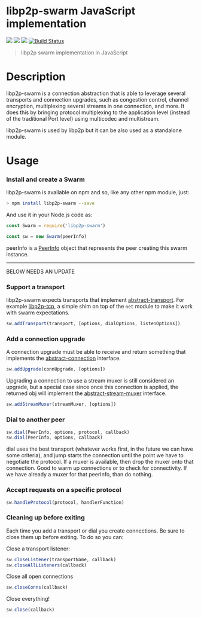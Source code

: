 libp2p-swarm JavaScript implementation
======================================

[![](https://img.shields.io/badge/made%20by-Protocol%20Labs-blue.svg?style=flat-square)](http://ipn.io) [![](https://img.shields.io/badge/project-IPFS-blue.svg?style=flat-square)](http://ipfs.io/) [![](https://img.shields.io/badge/freenode-%23ipfs-blue.svg?style=flat-square)](http://webchat.freenode.net/?channels=%23ipfs) [![Build Status](https://img.shields.io/travis/diasdavid/js-ipfs-swarm/master.svg?style=flat-square)](https://travis-ci.org/diasdavid/js-ipfs-swarm)

> libp2p swarm implementation in JavaScript

# Description

libp2p-swarm is a connection abstraction that is able to leverage several transports and connection upgrades, such as congestion control, channel encryption, multiplexing several streams in one connection, and more. It does this by bringing protocol multiplexing to the application level (instead of the traditional Port level) using multicodec and multistream.

libp2p-swarm is used by libp2p but it can be also used as a standalone module.

# Usage

### Install and create a Swarm

libp2p-swarm is available on npm and so, like any other npm module, just:

```bash
> npm install libp2p-swarm --save
```

And use it in your Node.js code as:

```JavaScript
const Swarm = require('libp2p-swarm')

const sw = new Swarm(peerInfo)
```

peerInfo is a [PeerInfo](https://github.com/diasdavid/js-peer-info) object that represents the peer creating this swarm instance.


---------- 
BELOW NEEDS AN UPDATE


### Support a transport

libp2p-swarm expects transports that implement [abstract-transport](https://github.com/diasdavid/abstract-transport). For example [libp2p-tcp](https://github.com/diasdavid/js-libp2p-tcp), a simple shim on top of the `net` module to make it work with swarm expectations.

```JavaScript
sw.addTransport(transport, [options, dialOptions, listenOptions])
```

### Add a connection upgrade

A connection upgrade must be able to receive and return something that implements the [abstract-connection](https://github.com/diasdavid/abstract-connection) interface.

```JavaScript
sw.addUpgrade(connUpgrade, [options])
```

Upgrading a connection to use a stream muxer is still considered an upgrade, but a special case since once this connection is applied, the returned obj will implement the [abstract-stream-muxer](https://github.com/diasdavid/abstract-stream-muxer) interface.

```JavaScript
sw.addStreamMuxer(streamMuxer, [options])
```

### Dial to another peer

```JavaScript
sw.dial(PeerInfo, options, protocol, callback)
sw.dial(PeerInfo, options, callback)
```

dial uses the best transport (whatever works first, in the future we can have some criteria), and jump starts the connection until the point we have to negotiate the protocol. If a muxer is available, then drop the muxer onto that connection. Good to warm up connections or to check for connectivity. If we have already a muxer for that peerInfo, than do nothing.

### Accept requests on a specific protocol

```JavaScript
sw.handleProtocol(protocol, handlerFunction)
```

### Cleaning up before exiting

Each time you add a transport or dial you create connections. Be sure to close
them up before exiting. To do so you can:

Close a transport listener:

```js
sw.closeListener(transportName, callback)
sw.closeAllListeners(callback)
```

Close all open connections

```js
sw.closeConns(callback)
```

Close everything!

```js
sw.close(callback)
```

